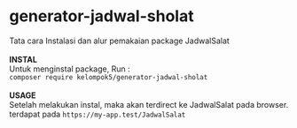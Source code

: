 # generator-jadwal-sholat
Tata cara Instalasi dan alur pemakaian package JadwalSalat
<br>
<br>
**INSTAL**
<br>
Untuk menginstal package, Run :
<br>
```composer require kelompok5/generator-jadwal-sholat```
<br>
<br>
**USAGE**
<br>
Setelah melakukan instal, maka akan terdirect ke JadwalSalat pada browser.
<br>
terdapat pada ```https://my-app.test/JadwalSalat```

